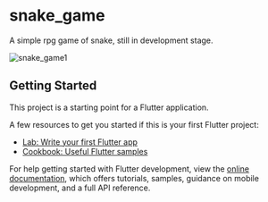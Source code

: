 # snake_game

A simple rpg game of snake, still in development stage.

![snake_game1](https://user-images.githubusercontent.com/83401880/230529963-c40525fd-ddf7-41b0-a412-1e6dcacd3524.png)

## Getting Started

This project is a starting point for a Flutter application.

A few resources to get you started if this is your first Flutter project:

- [Lab: Write your first Flutter app](https://docs.flutter.dev/get-started/codelab)
- [Cookbook: Useful Flutter samples](https://docs.flutter.dev/cookbook)

For help getting started with Flutter development, view the
[online documentation](https://docs.flutter.dev/), which offers tutorials,
samples, guidance on mobile development, and a full API reference.
